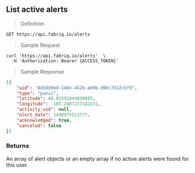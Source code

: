 ## List active alerts

> Definition

```text
GET https://api.fabriq.io/alerts
```

> Sample Request

```shell
curl 'https://api.fabriq.io/alerts'  \
  -H 'Authorization: Bearer {ACCESS_TOKEN}'
```

> Sample Response

```json
[{
    "uid": "8d3dd9ed-146e-4526-a69b-d06c7d12cbf9",
    "type": "panic",
    "latitude": 40.01592844038895,
    "longitude": -105.2487217142231,
    "activity_uid": null,
    "alert_date": 1440975513777,
    "acknowledged": true,
    "canceled": false
}]
```

### Returns
An array of alert objects or an empty array if no active alerts were found for this user.
